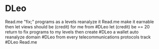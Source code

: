 # DLeo
Read.me
"fix;" programs as a levels
reanalyze it
Read.me 
make it earnable 
then let views should be (credit) for me from #DLeo
let (credit) be == 20
return to fix programs to my levels
then create #DLeo a wallet 
auto reanalyze 
domain #DLeo from every telecommunications protocols 
track #DLeo
Read.me
